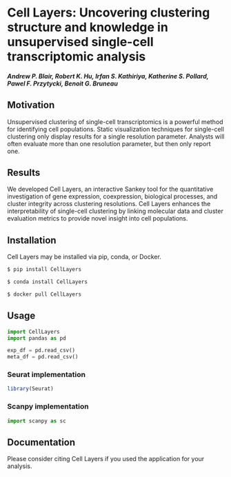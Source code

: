 # Cell Layers: Uncovering clustering structure and knowledge in unsupervised single-cell transcriptomic analysis
##### Andrew P. Blair, Robert K. Hu, Irfan S. Kathiriya, Katherine S. Pollard, Pawel F. Przytycki, Benoit G. Bruneau

## Motivation
Unsupervised clustering of single-cell transcriptomics is a powerful method for identifying cell populations. Static visualization techniques for single-cell clustering only display results for a single resolution parameter. Analysts will often evaluate more than one resolution parameter, but then only report one.

## Results
We developed Cell Layers, an interactive Sankey tool for the quantitative investigation of gene expression, coexpression, biological processes, and cluster integrity across clustering resolutions. Cell Layers enhances the interpretability of single-cell clustering by linking molecular data and cluster evaluation metrics to provide novel insight into cell populations.

## Installation
Cell Layers may be installed via pip, conda, or Docker.

```bash
$ pip install CellLayers
```
```bash
$ conda install CellLayers
```
```bash
$ docker pull CellLayers
```

## Usage
```python
import CellLayers
import pandas as pd

exp_df = pd.read_csv()
meta_df = pd.read_csv()
```

### Seurat implementation
```R
library(Seurat)
```

### Scanpy implementation
```Python
import scanpy as sc 
```

## Documentation
Please consider citing Cell Layers if you used the application for your analysis.
